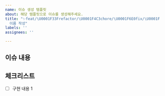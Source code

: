 ```yaml
---
name: 이슈 생성 템플릿
about: 해당 템플릿으로 이슈를 생성해주세요.
title: "✨feat/\U0001F33Frefactor/\U0001F4C3chore/\U0001F6E0️fix/\U0001F9EAtest : 이슈
  이름 작성"
labels: ''
assignees: ''

---
```


## 이슈 내용


## 체크리스트
- [ ] 구현 내용 1
